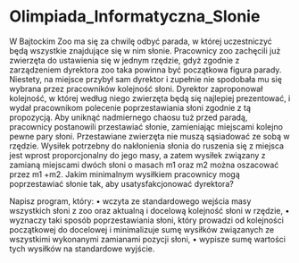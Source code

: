 # Olimpiada_Informatyczna_Slonie

W Bajtockim Zoo ma się za chwilę odbyć parada, w której uczestniczyć będą wszystkie
znajdujące się w nim słonie. Pracownicy zoo zachęcili już zwierzęta do ustawienia się w jednym
rzędzie, gdyż zgodnie z zarządzeniem dyrektora zoo taka powinna być początkowa figura parady.
Niestety, na miejsce przybył sam dyrektor i zupełnie nie spodobała mu się wybrana
przez pracowników kolejność słoni. Dyrektor zaproponował kolejność, w której według niego
zwierzęta będą się najlepiej prezentować, i wydał pracownikom polecenie poprzestawiania słoni
zgodnie z tą propozycją.
Aby uniknąć nadmiernego chaosu tuż przed paradą, pracownicy postanowili przestawiać
słonie, zamieniając miejscami kolejno pewne pary słoni. Przestawiane zwierzęta nie muszą
sąsiadować ze sobą w rzędzie. Wysiłek potrzebny do nakłonienia słonia do ruszenia się z miejsca jest wprost proporcjonalny do jego masy, a zatem wysiłek związany z zamianą miejscami
dwóch słoni o masach m1 oraz m2 można oszacować przez m1 +m2. Jakim minimalnym wysiłkiem pracownicy mogą poprzestawiać słonie tak, aby usatysfakcjonować dyrektora?

Napisz program, który:
• wczyta ze standardowego wejścia masy wszystkich słoni z zoo oraz aktualną i docelową
kolejność słoni w rzędzie,
• wyznaczy taki sposób poprzestawiania słoni, który prowadzi od kolejności początkowej
do docelowej i minimalizuje sumę wysiłków związanych ze wszystkimi wykonanymi
zamianami pozycji słoni,
• wypisze sumę wartości tych wysiłków na standardowe wyjście.